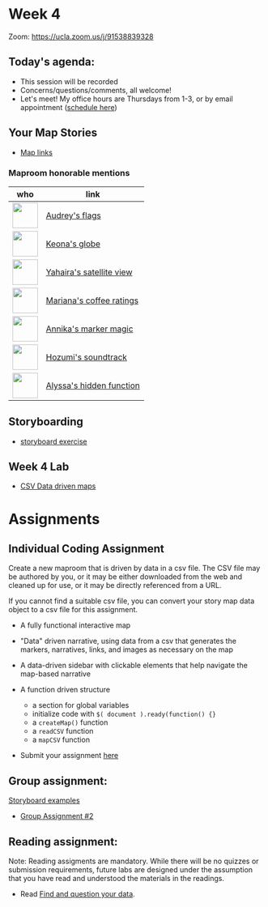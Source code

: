 # Week 4

Zoom: https://ucla.zoom.us/j/91538839328

## Today's agenda:

- This session will be recorded
- Concerns/questions/comments, all welcome!
- Let's meet! My office hours are Thursdays from 1-3, or by email appointment ([schedule here](https://calendly.com/yohda/dh151))

## Your Map Stories

- [Map links](https://github.com/yohman/22S-DH151/discussions/7)

### Maproom honorable mentions

who | link 
--- | ---
<img src="https://avatars.githubusercontent.com/u/86279691?s=64&v=4" width=50> | [Audrey's flags](https://audreytey.github.io/DH151/Week3/index.html)
<img src="https://avatars.githubusercontent.com/u/77227941?s=64&v=4" width=50> | [Keona's globe](https://kmpablo.github.io/DH151/Week3/mapindex.html)
<img src="https://avatars.githubusercontent.com/u/88252077?s=64&v=4" width=50> | [Yahaira's satellite view](https://yahairaycortez.github.io/DH151/Week3/index.html)
<img src="https://avatars.githubusercontent.com/u/91553236?s=64&v=4" width=50> | [Mariana's coffee ratings](https://marianao-b.github.io/22S-DH151/Week3/index.html)
<img src="https://avatars.githubusercontent.com/u/102548069?s=64&v=4" width=50> | [Annika's marker magic](https://siala7.github.io/DH151/Week3/)
<img src="https://avatars.githubusercontent.com/u/74166310?s=60&v=4" width=50> | [Hozumi's soundtrack](https://hoz-map.github.io/DH151/Week3/index.html)
<img src="https://avatars.githubusercontent.com/u/97260713?s=64&v=4" width=50> | [Alyssa's hidden function](https://lsssmmns.github.io/DH151/Week3/aboutme.html)

## Storyboarding

- [storyboard exercise](storyboard.md)

## Week 4 Lab

- [CSV Data driven maps](Lab)

# Assignments

## Individual Coding Assignment

Create a new maproom that is driven by data in a csv file. The CSV file may be authored by you, or it may be either downloaded from the web and cleaned up for use, or it may be directly referenced from a URL.

If you cannot find a suitable csv file, you can convert your story map data object to a csv file for this assignment.

- A fully functional interactive map
- "Data" driven narrative, using data from a csv that generates the markers, narratives, links, and images as necessary on the map
- A data-driven sidebar with clickable elements that help navigate the map-based narrative
- A function driven structure
  - a section for global variables
  - initialize code with `$( document ).ready(function() {}`
  - a `createMap()` function
  - a `readCSV` function
  - a `mapCSV` function


- Submit your assignment [here](https://github.com/yohman/21S-DH151/discussions/37)

## Group assignment:

[Storyboard examples](https://docs.google.com/presentation/d/1famiX2lWNtsAk-o3_S48Ka7bImBAvRq3UXBKllDwMvw/edit?usp=sharing)

- [Group Assignment #2](https://github.com/yohman/21S-DH151/blob/main/Group%20Assignments/GroupAssignment2.md)

## Reading assignment:

Note: Reading assigments are mandatory. While there will be no quizzes or submission requirements, future labs are designed under the assumption that you have read and understood the materials in the readings.

- Read [Find and question your data](https://handsondataviz.org/find.html). 
